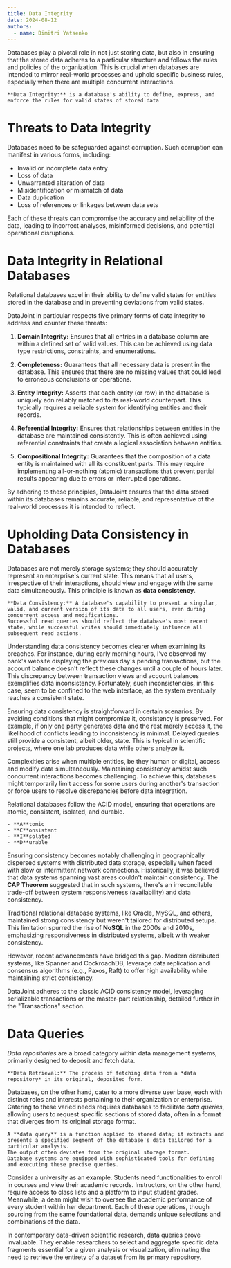 ```yaml
---
title: Data Integrity
date: 2024-08-12
authors:
  - name: Dimitri Yatsenko
---
```



Databases play a pivotal role in not just storing data, but also in ensuring that the stored data adheres to a particular structure and follows the rules and policies of the organization.
This is crucial when databases are intended to mirror real-world processes and uphold specific business rules, especially when there are multiple concurrent interactions.

```{card} Data Integrity
**Data Integrity:** is a database's ability to define, express, and enforce the rules for valid states of stored data
```

# Threats to Data Integrity

Databases need to be safeguarded against corruption. Such corruption can manifest in various forms, including:

- Invalid or incomplete data entry
- Loss of data
- Unwarranted alteration of data
- Misidentification or mismatch of data
- Data duplication
- Loss of references or linkages between data sets

Each of these threats can compromise the accuracy and reliability of the data, leading to incorrect analyses, misinformed decisions, and potential operational disruptions.

# Data Integrity in Relational Databases
Relational databases excel in their ability to define valid states for entities stored in the database and in preventing deviations from valid states.

DataJoint in particular respects five primary forms of data integrity to address and counter these threats:

1. **Domain Integrity:** Ensures that all entries in a database column are within a defined set of valid values.
This can be achieved using data type restrictions, constraints, and enumerations.

2. **Completeness:** Guarantees that all necessary data is present in the database.
This ensures that there are no missing values that could lead to erroneous conclusions or operations.

3. **Entity Integrity:** Asserts that each entity (or row) in the database is uniquely adn reliably  matched to its real-world counterpart.
This typically requires a reliable system for identifying entities and their records.

4. **Referential Integrity:** Ensures that relationships between entities  in the database are maintained consistently.
This is often achieved using referential constraints that create a logical association  between entities.

5. **Compositional Integrity:** Guarantees that the composition of a data entity is maintained with all its constituent parts.
This may require implementing all-or-nothing (atomic) transactions that prevent partial results appearing due to errors or interrupted operations.

By adhering to these principles, DataJoint ensures that the data stored within its databases remains accurate, reliable, and representative of the real-world processes it is intended to reflect.

# Upholding Data Consistency in Databases

Databases are not merely storage systems; they should accurately represent an enterprise's current state.
This means that all users, irrespective of their interactions, should view and engage with the same data simultaneously.
This principle is known as **data consistency**.

```{card} Data Consistency
**Data Consistency:** A database's capability to present a singular, valid, and current version of its data to all users, even during concurrent access and modifications.
Successful read queries should reflect the database's most recent state, while successful writes should immediately influence all subsequent read actions.
```

Understanding data consistency becomes clearer when examining its breaches.
For instance, during early morning hours, I've observed my bank's website displaying the previous day's pending transactions, but the account balance doesn't reflect these changes until a couple of hours later.
This discrepancy between transaction views and account balances exemplifies data inconsistency.
Fortunately, such inconsistencies, in this case, seem to be confined to the web interface, as the system eventually reaches a consistent state.

Ensuring data consistency is straightforward in certain scenarios.
By avoiding conditions that might compromise it, consistency is preserved.
For example, if only one party generates data and the rest merely access it, the likelihood of conflicts leading to inconsistency is minimal.
Delayed queries still provide a consistent, albeit older, state.
This is typical in scientific projects, where one lab produces data while others analyze it.

Complexities arise when multiple entities, be they human or digital, access and modify data simultaneously.
Maintaining consistency amidst such concurrent interactions becomes challenging.
To achieve this, databases might temporarily limit access for some users during another's transaction or force users to resolve discrepancies before data integration.

Relational databases follow the ACID model, ensuring that operations are atomic, consistent, isolated, and durable.

```{card} ACID Model for Database Transactions
- **A**tomic
- **C**onsistent
- **I**solated
- **D**urable
```

Ensuring consistency becomes notably challenging in geographically dispersed systems with distributed data storage, especially when faced with slow or intermittent network connections.
Historically, it was believed that data systems spanning vast areas couldn't maintain consistency.
The **CAP Theorem** suggested that in such systems, there's an irreconcilable trade-off between system responsiveness (availability) and data consistency.

Traditional relational database systems, like Oracle, MySQL, and others, maintained strong consistency but weren't tailored for distributed setups. This limitation spurred the rise of **NoSQL** in the 2000s and 2010s, emphasizing responsiveness in distributed systems, albeit with weaker consistency.

However, recent advancements have bridged this gap. Modern distributed systems, like Spanner and CockroachDB, leverage data replication and consensus algorithms (e.g., Paxos, Raft) to offer high availability while maintaining strict consistency.

DataJoint adheres to the classic ACID consistency model, leveraging serializable transactions or the master-part relationship, detailed further in the "Transactions" section.


# Data Queries

*Data repositories* are a broad category within data management systems, primarily designed to deposit and fetch data.

```{card} Data retrieval
**Data Retrieval:** The process of fetching data from a *data repository* in its original, deposited form.
```

Databases, on the other hand, cater to a more diverse user base, each with distinct roles and interests pertaining to their organization or enterprise.  
Catering to these varied needs requires databases to facilitate *data queries*, allowing users to request specific sections of stored data, often in a format that diverges from its original storage format.

```{card} Data Query
A **data query** is a function applied to stored data; it extracts and presents a specified segment of the database's data tailored for a particular analysis.
The output often deviates from the original storage format.
Database systems are equipped with sophisticated tools for defining and executing these precise queries.
```

Consider a university as an example.
Students need functionalities to enroll in courses and view their academic records.
Instructors, on the other hand, require access to class lists and a platform to input student grades.
Meanwhile, a dean might wish to oversee the academic performance of every student within her department.
Each of these operations, though sourcing from the same foundational data, demands unique selections and combinations of the data.

In contemporary data-driven scientific research, data queries prove invaluable.
They enable researchers to select and aggregate specific data fragments essential for a given analysis or visualization, eliminating the need to retrieve the entirety of a dataset from its primary repository.

